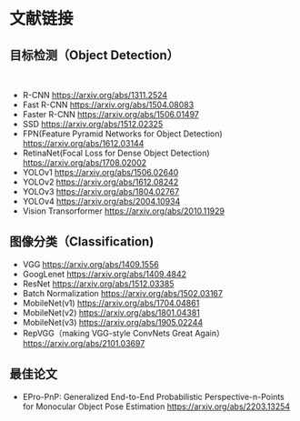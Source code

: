 # 文献链接
## 目标检测（Object Detection）
<br>

* R-CNN https://arxiv.org/abs/1311.2524
* Fast R-CNN https://arxiv.org/abs/1504.08083
* Faster R-CNN https://arxiv.org/abs/1506.01497
* SSD https://arxiv.org/abs/1512.02325
* FPN(Feature Pyramid Networks for Object Detection) https://arxiv.org/abs/1612.03144
* RetinaNet(Focal Loss for Dense Object Detection) https://arxiv.org/abs/1708.02002
* YOLOv1 https://arxiv.org/abs/1506.02640
* YOLOv2 https://arxiv.org/abs/1612.08242
* YOLOv3 https://arxiv.org/abs/1804.02767
* YOLOv4 https://arxiv.org/abs/2004.10934
* Vision Transorformer https://arxiv.org/abs/2010.11929



## 图像分类（Classification)

* VGG https://arxiv.org/abs/1409.1556
* GoogLenet  https://arxiv.org/abs/1409.4842
* ResNet https://arxiv.org/abs/1512.03385
* Batch Normalization https://arxiv.org/abs/1502.03167
* MobileNet(v1) https://arxiv.org/abs/1704.04861
* MobileNet(v2) https://arxiv.org/abs/1801.04381
* MobileNet(v3) https://arxiv.org/abs/1905.02244
* RepVGG（making VGG-style ConvNets Great Again） https://arxiv.org/abs/2101.03697


## 最佳论文
* EPro-PnP: Generalized End-to-End Probabilistic Perspective-n-Points for Monocular Object Pose Estimation https://arxiv.org/abs/2203.13254
